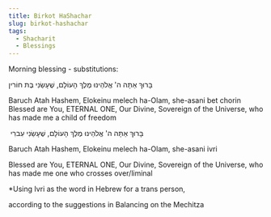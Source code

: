 ```yaml
---
title: Birkot HaShachar
slug: birkot-hashachar
tags:
  - Shacharit
  - Blessings
---
```


Morning blessing - substitutions:

<HB> בָּרוּךְ אַתָּה ה' אֱלֹהֵינוּ מֶלֶךְ הָעוֹלָם, שֶׁעָשַׂנִי בֶּת חוֹרין </HB>

Baruch Atah Hashem, Elokeinu melech ha-Olam, she-asani bet chorin
Blessed are You, ETERNAL ONE, Our Divine, Sovereign of the Universe, who has made me a child of freedom

​<HB> בָּרוּךְ אַתָּה ה' אֱלֹהֵינוּ מֶלֶךְ הָעוֹלָם, שֶׁעָשַׂנִי עִברִי</HB>

Baruch Atah Hashem, Elokeinu melech ha-Olam, she-asani ivri

Blessed are You, ETERNAL ONE, Our Divine, Sovereign of the Universe, who has made me one who crosses over/liminal

\*Using Ivri as the word in Hebrew for a trans person,

according to the suggestions in Balancing on the Mechitza
